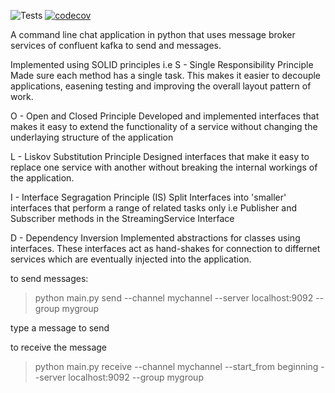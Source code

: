 
![Tests](https://github.com/okidijimmy200/chatapp_interface/actions/workflows/build.yaml/badge.svg) [![codecov](https://codecov.io/gh/okidijimmy200/chatapp_interface/branch/refactor/hexagonal_architecture/graph/badge.svg?token=J0FQ2SNHLY)](https://codecov.io/gh/okidijimmy200/chatapp_interface) 


A command line chat application in python that uses message broker services of confluent kafka to send and
messages.

Implemented using SOLID principles i.e
S - Single Responsibility Principle
    Made sure each method has a single task. This makes it easier to decouple applications, easening testing and
    improving the overall layout pattern of work.

O  - Open and Closed Principle
    Developed and implemented interfaces that makes it easy to extend the functionality of a service without changing the underlaying structure of the application

L  - Liskov Substitution Principle
    Designed interfaces that make it easy to replace one service with another without breaking the internal
    workings of the application.

I  - Interface Segragation Principle (IS)
    Split Interfaces into 'smaller' interfaces that perform a range of related tasks only i.e Publisher and Subscriber methods in the StreamingService Interface

D - Dependency Inversion
    Implemented abstractions for classes using interfaces. These interfaces act as hand-shakes for connection
    to differnet services which are eventually injected into the application.



to send messages:
>python main.py send --channel mychannel --server localhost:9092 --group mygroup

type a message to send

to receive the message
>python main.py receive --channel mychannel --start_from beginning --server localhost:9092 --group mygroup